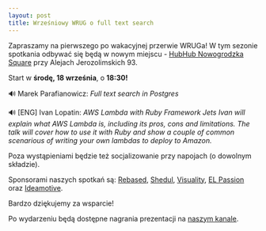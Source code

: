 ```yaml
---
layout: post
title: Wrześniowy WRUG o full text search
---
```


Zapraszamy na pierwszego po wakacyjnej przerwie WRUGa!
W tym sezonie spotkania odbywać się będą w nowym miejscu - [HubHub Nowogrodzka Square](https://www.hubhub.com/pl/warsaw-nowogrodzka-square-2/) przy Alejach Jerozolimskich 93.

Start w **środę, 18 września**, o **18:30!**

🔊 Marek Parafianowicz: _Full text search in Postgres_

🔊 [ENG] Ivan Lopatin: _AWS Lambda with Ruby Framework Jets_
_Ivan will explain what AWS Lambda is, including its pros, cons and limitations. The talk will cover how to use it with Ruby and show a couple of common scenarious of writing your own lambdas to deploy to Amazon._

Poza wystąpieniami będzie też socjalizowanie przy napojach (o dowolnym składzie).

Sponsorami naszych spotkań są:
[Rebased](https://rebased.pl/),
[Shedul](https://www.shedul.com/),
[Visuality](http://www.visuality.pl/),
[EL Passion](https://www.elpassion.com/) oraz
[Ideamotive](https://ideamotive.co/).

Bardzo dziękujemy za wsparcie!

Po wydarzeniu będą dostępne nagrania prezentacji na [naszym kanale](https://www.youtube.com/channel/UCfpVS9gIDwdJETGsBZSm5Xw).
